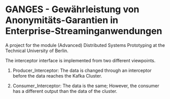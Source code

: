 # GANGES - Gewährleistung von Anonymitäts-Garantien in Enterprise-Streaminganwendungen
A project for the module (Advanced) Distributed Systems Prototyping at the Technical University of Berlin. 

The interceptor interface is implemented from two different viewpoints. 

1. Producer_Interceptor:
The data is changed through an interceptor before the data reaches the Kafka Cluster.

2. Consumer_Interceptor: 
The data is the same; However, the consumer has a different output than the data of the cluster.
